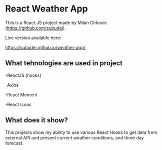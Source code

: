 #  React Weather App

This is a React.JS project made by Milan Cirkovic (https://github.com/subudei).

Live version available here:

   https://subudei.github.io/weather-app/
   
   

## What tehnologies are used in project

-ReactJS (hooks)

-Axios

-React Moment

-React Icons



## What does it show?

This projects show my ability to use various React Hooks to get data from external API and present current weather conditions, and  three day forecast.

